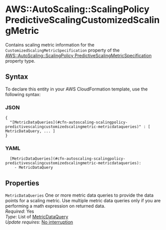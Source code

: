 # AWS::AutoScaling::ScalingPolicy PredictiveScalingCustomizedScalingMetric<a name="aws-properties-autoscaling-scalingpolicy-predictivescalingcustomizedscalingmetric"></a>

Contains scaling metric information for the `CustomizedScalingMetricSpecification` property of the [AWS::AutoScaling::ScalingPolicy PredictiveScalingMetricSpecification](https://docs.aws.amazon.com/AWSCloudFormation/latest/UserGuide/aws-properties-autoscaling-scalingpolicy-predictivescalingmetricspecification.html) property type\.

## Syntax<a name="aws-properties-autoscaling-scalingpolicy-predictivescalingcustomizedscalingmetric-syntax"></a>

To declare this entity in your AWS CloudFormation template, use the following syntax:

### JSON<a name="aws-properties-autoscaling-scalingpolicy-predictivescalingcustomizedscalingmetric-syntax.json"></a>

```
{
  "[MetricDataQueries](#cfn-autoscaling-scalingpolicy-predictivescalingcustomizedscalingmetric-metricdataqueries)" : [ MetricDataQuery, ... ]
}
```

### YAML<a name="aws-properties-autoscaling-scalingpolicy-predictivescalingcustomizedscalingmetric-syntax.yaml"></a>

```
  [MetricDataQueries](#cfn-autoscaling-scalingpolicy-predictivescalingcustomizedscalingmetric-metricdataqueries):
    - MetricDataQuery
```

## Properties<a name="aws-properties-autoscaling-scalingpolicy-predictivescalingcustomizedscalingmetric-properties"></a>

`MetricDataQueries` <a name="cfn-autoscaling-scalingpolicy-predictivescalingcustomizedscalingmetric-metricdataqueries"></a>
One or more metric data queries to provide the data points for a scaling metric\. Use multiple metric data queries only if you are performing a math expression on returned data\.  
_Required_: Yes  
_Type_: List of [MetricDataQuery](aws-properties-autoscaling-scalingpolicy-metricdataquery.md)  
_Update requires_: [No interruption](https://docs.aws.amazon.com/AWSCloudFormation/latest/UserGuide/using-cfn-updating-stacks-update-behaviors.html#update-no-interrupt)
